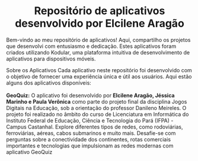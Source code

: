 <h1 align="center"> Repositório de aplicativos desenvolvido por Elcilene Aragão </h1>

Bem-vindo ao meu repositório de aplicativos! Aqui, compartilho os projetos que desenvolvi com entusiasmo e dedicação. Estes aplicativos foram criados utilizando Kodular, uma plataforma intuitiva de desenvolvimento de aplicativos para dispositivos móveis.

Sobre os Aplicativos
Cada aplicativo neste repositório foi desenvolvido com o objetivo de fornecer uma experiência única e útil aos usuários. Aqui estão alguns dos aplicativos disponíveis:<br> <br>
<strong>GeoQuiz:</strong> O aplicativo foi desenvolvido por <strong>Elcilene Aragão, Jéssica Marinho e Paula Verônica</strong> como parte do projeto final da disciplina Jogos Digitais na Educação, sob a orientação do professor Danileno Meireles. O projeto foi realizado no âmbito do curso de Licenciatura em Informática do Instituto Federal de Educação, Ciência e Tecnologia do Pará (IFPA) - Campus Castanhal.
Explore diferentes tipos de redes, como rodoviárias, ferroviárias, aéreas, cabos submarinos e muito mais. Desafie-se com perguntas sobre a conectividade dos continentes, rotas comerciais importantes e tecnologias que impulsionam as redes modernas com aplicativo GeoQuiz









